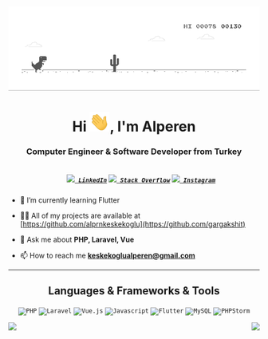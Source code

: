 <p align="center"> <img src="https://raw.githubusercontent.com/ThomasSalty/ThomasSalty/1186a366073fb47f0287e68b8d97006a989f4901/dino.gif"/></p>

<h1 align="center">Hi <img src="https://raw.githubusercontent.com/ABSphreak/ABSphreak/master/gifs/Hi.gif" width="40px" />, I'm Alperen</h1>
<h3 align="center">Computer Engineer & Software Developer from Turkey</h3>

<h5 align="center">
  <code>
    <a href="https://www.linkedin.com/in/alperenkeskekoglu/" title="LinkedIn Profile"><img width="22" src="https://github.com/zumrudu-anka/zumrudu-anka/blob/master/images/linkedin.svg"> LinkedIn</a></code>
  <code><a href="https://stackoverflow.com/users/11777590/alprnkeskekoglu" title="Stack Overflow Profile"><img width="22" src="https://github.com/zumrudu-anka/zumrudu-anka/blob/master/images/stackoverflow.svg"> Stack Overflow</a></code>
  <code><a href="https://www.instagram.com/alprnkeskekoglu/" title="Instagram Profile"><img width="22" src="https://github.com/zumrudu-anka/zumrudu-anka/blob/master/images/instagram.svg"> Instagram</a></code>
</h5>

- 🌱 I’m currently learning Flutter

- 👨‍💻 All of my projects are available at [https://github.com/alprnkeskekoglu](https://github.com/gargakshit)

- 💬 Ask me about **PHP, Laravel, Vue**

- 📫 How to reach me **keskekoglualperen@gmail.com**

<hr>

<h2 align="center">Languages & Frameworks & Tools</h2>

<p align="center">
  <code><img title="PHP" height="40" src="https://www.php.net/images/logos/new-php-logo.svg"></code>
  <code><img title="Laravel" height="40" src="https://upload.wikimedia.org/wikipedia/commons/thumb/9/9a/Laravel.svg/1200px-Laravel.svg.png"></code>
  <code><img title="Vue.js" height="40" src="https://cdn.changelog.com/uploads/icons/topics/nnG/icon_large.png"></code>
  <code><img title="Javascript" height="40" src="https://www.freepnglogos.com/uploads/javascript-png/javascript-vector-logo-yellow-png-transparent-javascript-vector-12.png"></code>
  <code><img title="Flutter" height="40" src="https://cdn.iconscout.com/icon/free/png-512/flutter-2038877-1720090.png"></code>
  <code><img title="MySQL" height="40" src="https://cdn.worldvectorlogo.com/logos/mysql-5.svg"></code>
  <code><img title="PHPStorm" height="40" src="https://seeklogo.com/images/P/phpstorm-logo-220B633CDA-seeklogo.com.png"></code>
</p>


<p align="center">
<img align='left' src="https://github-readme-stats.vercel.app/api/top-langs/?username=alprnkeskekoglu&theme=dracula">
<img align='right' src="https://github-readme-stats.vercel.app/api?username=alprnkeskekoglu&show_icons=true&theme=dracula">
</p>
